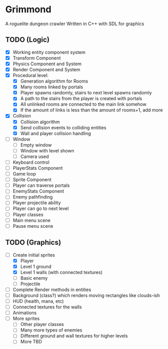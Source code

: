 # Grimmond
A roguelite dungeon crawler
Written in C++ with SDL for graphics

## TODO (Logic)
- [x] Working entity component system
- [x] Transform Component
- [x] Physics Component and System
- [x] Render Component and System
- [x] Procedural level:
  - [x] Generation algorithm for Rooms
  - [x] Many rooms linked by portals
  - [x] Player spawns randomly, stairs to next level spawns randomly
  - [x] A path to the stairs from the player is created with portals
  - [x] All unlinked rooms are connected to the main link somehow
  - [x] If the amount of links is less than the amount of rooms+1, add more
- [x] Collision
  - [x] Collision algorithm
  - [x] Send collision events to colliding entities
  - [x] Wall and player collision handling
- [ ] Window
  - [ ] Empty window
  - [ ] Window with level shown
  - [ ] Camera used
- [ ] Keyboard control
- [ ] PlayerStats Component
- [ ] Game loop
- [ ] Sprite Component
- [ ] Player can traverse portals 
- [ ] EnemyStats Component
- [ ] Enemy pathfinding
- [ ] Player projectile ability
- [ ] Player can go to next level
- [ ] Player classes
- [ ] Main menu scene
- [ ] Pause menu scene

## TODO (Graphics)
- [ ] Create initial sprites
  - [x] Player
  - [x] Level 1 ground
  - [x] Level 1 walls (with connected textures)
  - [ ] Basic enemy
  - [ ] Projectile
- [ ] Complete Render methods in entities
- [ ] Background (class?) which renders moving rectangles like clouds-ish
- [ ] HUD (health, mana, etc)
- [ ] Connected textures for the walls
- [ ] Animations
- [ ] More sprites
  - [ ] Other player classes
  - [ ] Many more types of enemies
  - [ ] Different ground and wall textures for higher levels
  - [ ] More TBD